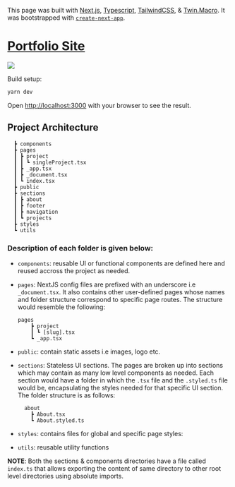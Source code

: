 This page was built with [Next.js](https://nextjs.org/), [Typescript](https://www.typescriptlang.org/docs/), [TailwindCSS](tailwindcss.com/), & [Twin.Macro](https://github.com/ben-rogerson/twin.examples/tree/master/next-styled-components). It was bootstrapped with [`create-next-app`](https://github.com/vercel/next.js/tree/canary/packages/create-next-app).

# [Portfolio Site](https://portfolio-ayodele.vercel.app/)

![](https://res.cloudinary.com/ayo-clodinary/image/upload/v1630496572/Screenshot_from_2021-09-01_12-38-07_ip6uka.png)

Build setup:

```bash
yarn dev
```

Open [http://localhost:3000](http://localhost:3000) with your browser to see the result.


## Project Architecture

```
  ┣ components
  ┣ pages
  ┃ ┣ project
  ┃ ┃ ┗ singleProject.tsx
  ┃ ┣ _app.tsx
  ┃ ┣ _document.tsx
  ┃ ┗ index.tsx
  ┣ public
  ┣ sections
  ┃ ┣ about
  ┃ ┣ footer
  ┃ ┣ navigation
  ┃ ┗ projects
  ┣ styles
  ┗ utils
```


### Description of each folder is given below:

- `components`: reusable UI or functional components are defined here and reused accross the project as needed. 

- `pages`: NextJS config files are prefixed with an underscore i.e `_document.tsx`. It also contains other user-defined pages whose names and folder structure correspond to specific page routes. The structure would resemble the following: 
    
      pages
          ┣ project
          ┃ ┗ [slug].tsx
          ┗ _app.tsx

- `public`: contain static assets i.e images, logo etc.

- `sections`: Stateless UI sections. The pages are broken up into sections which may contain as many low level components as needed. Each section would have a folder in which the `.tsx` file and the `.styled.ts` file would be, encapsulating the styles needed for that specific UI section. The folder structure is as follows:

        about
          ┣ About.tsx
          ┗ About.styled.ts

- `styles`: contains files for global and specific page styles:

- `utils`: reusable utility functions

**NOTE**: Both the sections & components directories have a file called `index.ts` that allows exporting the content of same directory to other root level directories using absolute imports.



